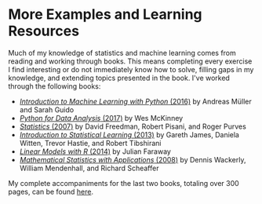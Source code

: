 # More Examples and Learning Resources

Much of my knowledge of statistics and machine learning comes from reading and working through books.
This means completing every exercise I find interesting or do not immediately know how to solve, filling gaps in my knowledge, and extending topics presented in the book.
I've worked through the following books:

- [*Introduction to Machine Learning with Python* (2016)](https://www.oreilly.com/library/view/introduction-to-machine/9781449369880/) by Andreas Müller and Sarah Guido
- [*Python for Data Analysis* (2017)](https://www.oreilly.com/library/view/python-for-data/9781491957653/) by Wes McKinney
- [*Statistics* (2007)](https://www.amazon.com/Statistics-4th-David-Freedman/dp/8130915871) by David Freedman, Robert Pisani, and Roger Purves
- [*Introduction to Statistical Learning* (2013)](https://www.statlearning.com/) by Gareth James, Daniela Witten, Trevor Hastie, and Robert Tibshirani
- [*Linear Models with R* (2014)](https://julianfaraway.github.io/faraway/LMR/) by Julian Faraway
- [*Mathematical Statistics with Applications* (2008)](https://www.amazon.com/Mathematical-Statistics-Applications-Dennis-Wackerly/dp/0495110817) by Dennis Wackerly, William Mendenhall, and Richard Scheaffer

My complete accompaniments for the last two books, totaling over 300 pages, can be found [here](https://github.com/adamwangdata/adamwangdata.github.io/tree/main/stat-ml-examples).